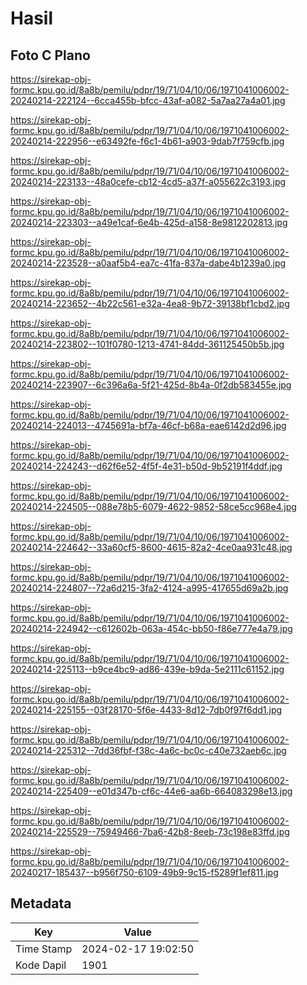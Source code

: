 # Hasil

## Foto C Plano

https://sirekap-obj-formc.kpu.go.id/8a8b/pemilu/pdpr/19/71/04/10/06/1971041006002-20240214-222124--6cca455b-bfcc-43af-a082-5a7aa27a4a01.jpg

https://sirekap-obj-formc.kpu.go.id/8a8b/pemilu/pdpr/19/71/04/10/06/1971041006002-20240214-222956--e63492fe-f6c1-4b61-a903-9dab7f759cfb.jpg

https://sirekap-obj-formc.kpu.go.id/8a8b/pemilu/pdpr/19/71/04/10/06/1971041006002-20240214-223133--48a0cefe-cb12-4cd5-a37f-a055622c3193.jpg

https://sirekap-obj-formc.kpu.go.id/8a8b/pemilu/pdpr/19/71/04/10/06/1971041006002-20240214-223303--a49e1caf-6e4b-425d-a158-8e9812202813.jpg

https://sirekap-obj-formc.kpu.go.id/8a8b/pemilu/pdpr/19/71/04/10/06/1971041006002-20240214-223528--a0aaf5b4-ea7c-41fa-837a-dabe4b1239a0.jpg

https://sirekap-obj-formc.kpu.go.id/8a8b/pemilu/pdpr/19/71/04/10/06/1971041006002-20240214-223652--4b22c561-e32a-4ea8-9b72-39138bf1cbd2.jpg

https://sirekap-obj-formc.kpu.go.id/8a8b/pemilu/pdpr/19/71/04/10/06/1971041006002-20240214-223802--101f0780-1213-4741-84dd-361125450b5b.jpg

https://sirekap-obj-formc.kpu.go.id/8a8b/pemilu/pdpr/19/71/04/10/06/1971041006002-20240214-223907--6c396a6a-5f21-425d-8b4a-0f2db583455e.jpg

https://sirekap-obj-formc.kpu.go.id/8a8b/pemilu/pdpr/19/71/04/10/06/1971041006002-20240214-224013--4745691a-bf7a-46cf-b68a-eae6142d2d96.jpg

https://sirekap-obj-formc.kpu.go.id/8a8b/pemilu/pdpr/19/71/04/10/06/1971041006002-20240214-224243--d62f6e52-4f5f-4e31-b50d-9b52191f4ddf.jpg

https://sirekap-obj-formc.kpu.go.id/8a8b/pemilu/pdpr/19/71/04/10/06/1971041006002-20240214-224505--088e78b5-6079-4622-9852-58ce5cc968e4.jpg

https://sirekap-obj-formc.kpu.go.id/8a8b/pemilu/pdpr/19/71/04/10/06/1971041006002-20240214-224642--33a60cf5-8600-4615-82a2-4ce0aa931c48.jpg

https://sirekap-obj-formc.kpu.go.id/8a8b/pemilu/pdpr/19/71/04/10/06/1971041006002-20240214-224807--72a6d215-3fa2-4124-a995-417655d69a2b.jpg

https://sirekap-obj-formc.kpu.go.id/8a8b/pemilu/pdpr/19/71/04/10/06/1971041006002-20240214-224942--c612602b-063a-454c-bb50-f86e777e4a79.jpg

https://sirekap-obj-formc.kpu.go.id/8a8b/pemilu/pdpr/19/71/04/10/06/1971041006002-20240214-225113--b9ce4bc9-ad86-439e-b9da-5e2111c61152.jpg

https://sirekap-obj-formc.kpu.go.id/8a8b/pemilu/pdpr/19/71/04/10/06/1971041006002-20240214-225155--03f28170-5f6e-4433-8d12-7db0f97f6dd1.jpg

https://sirekap-obj-formc.kpu.go.id/8a8b/pemilu/pdpr/19/71/04/10/06/1971041006002-20240214-225312--7dd36fbf-f38c-4a6c-bc0c-c40e732aeb6c.jpg

https://sirekap-obj-formc.kpu.go.id/8a8b/pemilu/pdpr/19/71/04/10/06/1971041006002-20240214-225409--e01d347b-cf6c-44e6-aa6b-664083298e13.jpg

https://sirekap-obj-formc.kpu.go.id/8a8b/pemilu/pdpr/19/71/04/10/06/1971041006002-20240214-225529--75949466-7ba6-42b8-8eeb-73c198e83ffd.jpg

https://sirekap-obj-formc.kpu.go.id/8a8b/pemilu/pdpr/19/71/04/10/06/1971041006002-20240217-185437--b956f750-6109-49b9-9c15-f5289f1ef811.jpg


## Metadata

| Key        | Value               |
| ---------- | ------------------- |
| Time Stamp | 2024-02-17 19:02:50 |
| Kode Dapil | 1901                |



